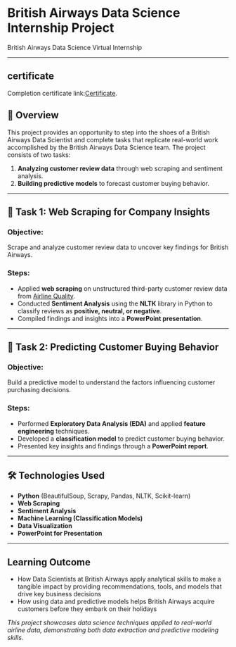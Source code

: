 # British Airways Data Science Internship Project
British Airways Data Science Virtual Internship

---

## certificate
Completion certificate link:[Certificate](https://forage-uploads-prod.s3.amazonaws.com/completion-certificates/tMjbs76F526fF5v3G/NjynCWzGSaWXQCxSX_tMjbs76F526fF5v3G_QtXw4YTEezNMvJ49A_1740134197822_completion_certificate.pdf).

## 🛫 Overview  
This project provides an opportunity to step into the shoes of a British Airways Data Scientist and complete tasks that replicate real-world work accomplished by the British Airways Data Science team. The project consists of two tasks:  

1. **Analyzing customer review data** through web scraping and sentiment analysis.  
2. **Building predictive models** to forecast customer buying behavior.  

---  

## 📌 Task 1: Web Scraping for Company Insights  
### Objective:  
Scrape and analyze customer review data to uncover key findings for British Airways.  

### Steps:  
- Applied **web scraping** on unstructured third-party customer review data from [Airline Quality](https://www.airlinequality.com/airline-reviews/british-airways).  
- Conducted **Sentiment Analysis** using the **NLTK** library in Python to classify reviews as **positive, neutral, or negative**.  
- Compiled findings and insights into a **PowerPoint presentation**.  

---  

## 📌 Task 2: Predicting Customer Buying Behavior  
### Objective:  
Build a predictive model to understand the factors influencing customer purchasing decisions.  

### Steps:  
- Performed **Exploratory Data Analysis (EDA)** and applied **feature engineering** techniques.  
- Developed a **classification model** to predict customer buying behavior.  
- Presented key insights and findings through a **PowerPoint report**.  

---  

## 🛠️ Technologies Used  
- **Python** (BeautifulSoup, Scrapy, Pandas, NLTK, Scikit-learn)  
- **Web Scraping**  
- **Sentiment Analysis**  
- **Machine Learning (Classification Models)**  
- **Data Visualization**  
- **PowerPoint for Presentation**  

---
## Learning Outcome

- How Data Scientists at British Airways apply analytical skills to make a tangible impact by providing 
   recommendations, tools, and models that drive key business decisions
- How using data and predictive models helps British Airways acquire customers before they embark on their 
   holidays


 *This project showcases data science techniques applied to real-world airline data, demonstrating both data extraction and predictive modeling skills.*  
